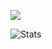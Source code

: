 ![](https://komarev.com/ghpvc/?username=qg5)

![Stats](https://github-readme-stats.vercel.app/api?username=qg5&show_icons=true&theme=transparent)

